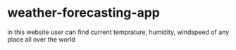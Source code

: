 # weather-forecasting-app
in this website user can find current temprature, humidity, windspeed of any place all over the world
